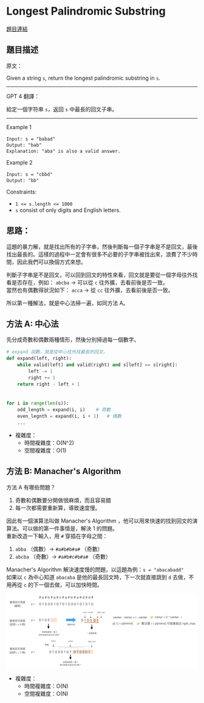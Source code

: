 # Longest Palindromic Substring

[題目連結](https://leetcode.com/problems/longest-palindromic-substring/description/)

## 題目描述
原文：
  
Given a string `s`, return the longest palindromic substring in `s`.

----

GPT 4 翻譯：

給定一個字符串 `s`，返回 `s` 中最長的回文子串。

----

Example 1
```
Input: s = "babad"
Output: "bab"
Explanation: "aba" is also a valid answer.
```

Example 2
```
Input: s = "cbbd"
Output: "bb"
```

Constraints:
* `1 <= s.length <= 1000`  
* `s` consist of only digits and English letters.  


## 思路：

這題的暴力解，就是找出所有的子字串，然後判斷每一個子字串是不是回文，最後找出最長的。這樣的過程中一定會有很多不必要的子字串被找出來，浪費了不少時間，因此我們可以換個方式來想。  

判斷子字串是不是回文，可以回到回文的特性來看，回文就是要從一個字母往外找看是否存在，例如：
`abcba` -> 可以從 `c` 往外擴，去看前後是否一致。  
當然也有偶數得狀況如下：
`acca` -> 從 `cc` 往外擴，去看前後是否一致。  

所以第一種解法，就是中心法掃一遍，如同方法 A。


## 方法 A: 中心法

先分成奇數和偶數兩種情形，然後分別掃過每一個數字。

```python
# expand 函數，就是從中心往外找最長的回文。
def expand(left, right):
    while valid(left) and valid(right) and s[left] == s[right]:
        left -= 1
        right += 1
    return right - left + 1


for i in range(len(s)):
    odd_length = expand(i, i)    # 奇數
    even_legnth = expand(i, i + 1)   # 偶數
    ...

```

* 複雜度：
  * 時間複雜度：O(N^2)
  * 空間複雜度：O(1)


## 方法 B: Manacher's Algorithm

方法 A 有哪些問題？  
1. 奇數和偶數要分開做很麻煩，而且容易錯
2. 每一次都需要重新算，導致速度慢。

因此有一個演算法叫做 Manacher's Algorithm ，他可以用來快速的找到回文的演算法。可以做的第一件事情是，解決 1 的問題。  
重新改造一下輸入，用 `#` 穿插在字母之間：  
1. `abba` （偶數）-> `#a#b#b#a#` （奇數）
2. `abcba` （奇數）-> `#a#b#c#b#a#` （奇數）

Manacher's Algorithm 解決速度慢的問題，以這題為例：`s = "abacabadd"`  
如果以 `c` 為中心知道 `abacaba` 是他的最長回文時，下一次就直接跳到 `d` 去做，不用再從 `c` 的下一個去做，可以加快時間。

![thought](./thought.png)

* 複雜度：
  * 時間複雜度：O(N)
  * 空間複雜度：O(N)
